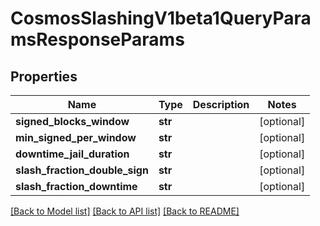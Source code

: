 # CosmosSlashingV1beta1QueryParamsResponseParams

## Properties
Name | Type | Description | Notes
------------ | ------------- | ------------- | -------------
**signed_blocks_window** | **str** |  | [optional] 
**min_signed_per_window** | **str** |  | [optional] 
**downtime_jail_duration** | **str** |  | [optional] 
**slash_fraction_double_sign** | **str** |  | [optional] 
**slash_fraction_downtime** | **str** |  | [optional] 

[[Back to Model list]](../README.md#documentation-for-models) [[Back to API list]](../README.md#documentation-for-api-endpoints) [[Back to README]](../README.md)

